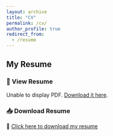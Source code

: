 ```yaml
---
layout: archive
title: "CV"
permalink: /cv/
author_profile: true
redirect_from:
  - /resume
---
```


## My Resume

### 📜 View Resume  
<object data="/assets/files/resume.pdf" type="application/pdf" width="100%" height="600px">
    <p>Unable to display PDF. <a href="/assets/files/resume.pdf" download>Download it here</a>.</p>
</object>

### 📥 Download Resume  
🔗 [Click here to download my resume](../assets/files/resume.pdf)
